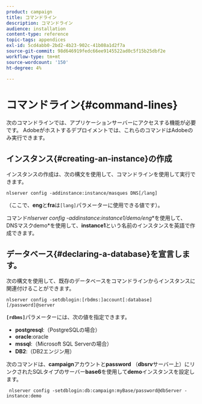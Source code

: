 ```yaml
---
product: campaign
title: コマンドライン
description: コマンドライン
audience: installation
content-type: reference
topic-tags: appendices
exl-id: 5cd4abb0-2bd2-4b23-902c-41b08a1d2f7a
source-git-commit: 98d646919fedc66ee9145522ad0c5f15b25dbf2e
workflow-type: tm+mt
source-wordcount: '150'
ht-degree: 4%

---
```


# コマンドライン{#command-lines}

次のコマンドラインでは、アプリケーションサーバーにアクセスする機能が必要です。 Adobeがホストするデプロイメントでは、これらのコマンドはAdobeのみ実行できます。

## インスタンス{#creating-an-instance}の作成

インスタンスの作成は、次の構文を使用して、コマンドラインを使用して実行できます。

```
nlserver config -addinstance:instance/masques DNS[/lang]
```

（ここで、**eng**&#x200B;と&#x200B;**fra**&#x200B;は`[lang]`パラメーターに使用できる値です）。

コマンド&#x200B;**nlserver config -addinstance:instance1/demo*/eng**&#x200B;を使用して、DNSマスクdemo*を使用して、**instance1**&#x200B;という名前のインスタンスを英語で作成できます。

## データベース{#declaring-a-database}を宣言します。

次の構文を使用して、既存のデータベースをコマンドラインからインスタンスに関連付けることができます。

```
nlserver config -setdblogin:[rbdms:]account[:database][/password]@server
```

**`[rdbms]`**&#x200B;パラメーターには、次の値を指定できます。

* **postgresql**:（PostgreSQLの場合）
* **oracle**:oracle
* **mssql**:（Microsoft SQL Serverの場合）
* **DB2**:（DB2エンジン用）

次のコマンドは、**campaign**&#x200B;アカウントと&#x200B;**password** （**dbsrv**&#x200B;サーバー上）にリンクされたSQLタイプのサーバー&#x200B;**base6**&#x200B;を使用して&#x200B;**demo**&#x200B;インスタンスを設定します。

```
 nlserver config -setdblogin:db:campaign:myBase/password@dbServer -instance:demo
```

